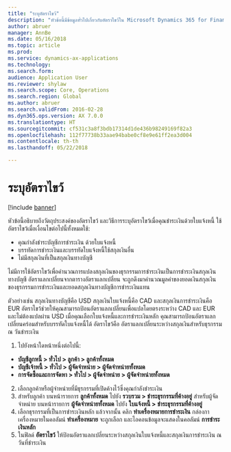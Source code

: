 ```yaml
---
title: "ระบุอัตราไขว้"
description: "หัวข้อนี้มีข้อมูลทั่วไปเกี่ยวกับอัตราไขว้ใน Microsoft Dynamics 365 for Finance and Operations"
author: abruer
manager: AnnBe
ms.date: 05/16/2018
ms.topic: article
ms.prod: 
ms.service: dynamics-ax-applications
ms.technology: 
ms.search.form: 
audience: Application User
ms.reviewer: shylaw
ms.search.scope: Core, Operations
ms.search.region: Global
ms.author: abruer
ms.search.validFrom: 2016-02-28
ms.dyn365.ops.version: AX 7.0.0
ms.translationtype: HT
ms.sourcegitcommit: cf531c3a8f3bdb17314d1de436b98249169f82a3
ms.openlocfilehash: 112f77738b33aae94babe0cf8e9e61ff2ea3d004
ms.contentlocale: th-th
ms.lasthandoff: 05/22/2018

---
```


# <a name="specify-the-cross-rate"></a>ระบุอัตราไขว้

[!include [banner](../includes/banner.md)]

หัวข้อนี้อธิบายถึงวัตถุประสงค์ของอัตราไขว้ และวิธีการระบุอัตราไขว้เมื่อคุณชำระเงินด้วยใบแจ้งหนี้  ใช้อัตราไขว้เมื่อเงื่อนไขต่อไปนี้ทั้งหมดใช้: 
-   คุณกำลังชำระบัญชีการชำระเงิน ด้วยใบแจ้งหนี้ 
-   บรรทัดการชำระเงินและบรรทัดใบแจ้งหนี้ใช้สกุลเงินอื่น 
-   ไม่มีสกุลเงินที่เป็นสกุลเงินทางบัญชี 

ไม่มีการใช้อัตราไขว้เพื่อคำนวณการแปลงสกุลเงินของธุรกรรมการชำระเงินเป็นการชำระเงินสกุลเงินทางบัญชี อัตราแลกเปลี่ยนจากตารางอัตราแลกเปลี่ยน จะถูกดึงมาคำนวณมูลค่าของยอดเงินสกุลเงินของธุรกรรมการชำระเงินและยอดสกุลเงินทางบัญชีการชำระเงินแทน 

ตัวอย่างเช่น สกุลเงินทางบัญชีคือ USD สกุลเงินใบแจ้งหนี้คือ CAD และสกุลเงินการชำระเงินคือ EUR  อัตราไขว้ช่วยให้คุณสามารถป้อนอัตราแลกเปลี่ยนเพื่อแปลโดยตรงระหว่าง CAD และ EUR และไม่ต้องแปลผ่าน USD เมื่อคุณเลือกใบแจ้งหนี้และการชำระเงินหลัก คุณสามารถป้อนอัตราแลกเปลี่ยนคร่อมสำหรับบรรทัดใบแจ้งหนี้ได้  อัตราไขว้คือ อัตราแลกเปลี่ยนระหว่างสกุลเงินสำหรับธุรกรรม ณ วันชำระเงิน

1.  ไปยังหน้าใดหน้าหนึ่งต่อไปนี้:
- **บัญชีลูกหนี้ > ทั่วไป > ลูกค้า > ลูกค้าทั้งหมด** 
- **บัญชีเจ้าหนี้ > ทั่วไป > ผู้จัดจำหน่าย > ผู้จัดจำหน่ายทั้งหมด** 
- **การจัดซื้อและการจัดหา > ทั่วไป > ผู้จัดจำหน่าย > ผู้จัดจำหน่ายทั้งหมด**
2.  เลือกลูกค้าหรือผู้จำหน่ายที่มีธุรกรรมที่เปิดค้างไว้ซึ่งคุณกำลังชำระเงิน 
3.  สำหรับลูกค้า บนหน้ารายการ **ลูกค้าทั้งหมด** ไปยัง **รวบรวม > ชำระธุรกรรมที่ค้างอยู่** สำหรับผู้จัดจำหน่าย บนหน้ารายการ **ผู้จัดจำหน่ายทั้งหมด** ไปยัง **ใบแจ้งหนี้ > ชำระธุรกรรมที่ค้างอยู่** 
4.  เลือกธุรกรรมที่เป็นการชำระเงินหลัก แล้วจากนั้น คลิก **ทำเครื่องหมายการชำระเงิน** กล่องกาเครื่องหมายในคอลัมน์ **ทำเครื่องหมาย** จะถูกเลือก และไอคอนข้อมูลจะแสดงในคอลัมน์ **การชำระเงินหลัก** 
5.  ในฟิลด์ **อัตราไขว้** ให้ป้อนอัตราแลกเปลี่ยนระหว่างสกุลเงินใบแจ้งหนี้และสกุลเงินการชำระเงิน ณ วันที่ชำระเงิน 

